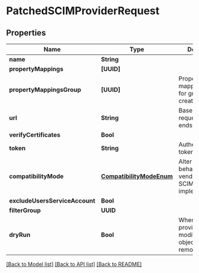 # PatchedSCIMProviderRequest

## Properties
Name | Type | Description | Notes
------------ | ------------- | ------------- | -------------
**name** | **String** |  | [optional] 
**propertyMappings** | **[UUID]** |  | [optional] 
**propertyMappingsGroup** | **[UUID]** | Property mappings used for group creation/updating. | [optional] 
**url** | **String** | Base URL to SCIM requests, usually ends in /v2 | [optional] 
**verifyCertificates** | **Bool** |  | [optional] 
**token** | **String** | Authentication token | [optional] 
**compatibilityMode** | [**CompatibilityModeEnum**](CompatibilityModeEnum.md) | Alter authentik behavior for vendor-specific SCIM implementations. | [optional] 
**excludeUsersServiceAccount** | **Bool** |  | [optional] 
**filterGroup** | **UUID** |  | [optional] 
**dryRun** | **Bool** | When enabled, provider will not modify or create objects in the remote system. | [optional] 

[[Back to Model list]](../README.md#documentation-for-models) [[Back to API list]](../README.md#documentation-for-api-endpoints) [[Back to README]](../README.md)



